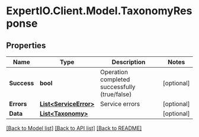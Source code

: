 
# ExpertIO.Client.Model.TaxonomyResponse

## Properties

Name | Type | Description | Notes
------------ | ------------- | ------------- | -------------
**Success** | **bool** | Operation completed successfully (true/false) | [optional] 
**Errors** | [**List&lt;ServiceError&gt;**](ServiceError.md) | Service errors | [optional] 
**Data** | [**List&lt;Taxonomy&gt;**](Taxonomy.md) |  | [optional] 

[[Back to Model list]](../README.md#documentation-for-models)
[[Back to API list]](../README.md#documentation-for-api-endpoints)
[[Back to README]](../README.md)

